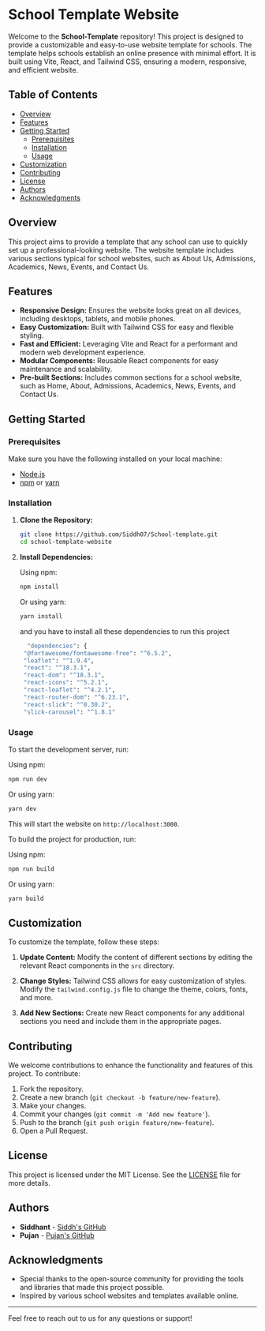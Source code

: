 # School Template Website

Welcome to the **School-Template** repository! This project is designed to provide a customizable and easy-to-use website template for schools. The template helps schools establish an online presence with minimal effort. It is built using Vite, React, and Tailwind CSS, ensuring a modern, responsive, and efficient website.

## Table of Contents

- [Overview](#overview)
- [Features](#features)
- [Getting Started](#getting-started)
  - [Prerequisites](#prerequisites)
  - [Installation](#installation)
  - [Usage](#usage)
- [Customization](#customization)
- [Contributing](#contributing)
- [License](#license)
- [Authors](#authors)
- [Acknowledgments](#acknowledgments)

## Overview

This project aims to provide a template that any school can use to quickly set up a professional-looking website. The website template includes various sections typical for school websites, such as About Us, Admissions, Academics, News, Events, and Contact Us.

## Features

- **Responsive Design:** Ensures the website looks great on all devices, including desktops, tablets, and mobile phones.
- **Easy Customization:** Built with Tailwind CSS for easy and flexible styling.
- **Fast and Efficient:** Leveraging Vite and React for a performant and modern web development experience.
- **Modular Components:** Reusable React components for easy maintenance and scalability.
- **Pre-built Sections:** Includes common sections for a school website, such as Home, About, Admissions, Academics, News, Events, and Contact Us.

## Getting Started

### Prerequisites

Make sure you have the following installed on your local machine:

- [Node.js](https://nodejs.org/en/download/)
- [npm](https://www.npmjs.com/get-npm) or [yarn](https://classic.yarnpkg.com/en/docs/install/)

### Installation

1. **Clone the Repository:**

   ```bash
   git clone https://github.com/Siddh07/School-template.git
   cd school-template-website
   ```

2. **Install Dependencies:**

   Using npm:

   ```bash
   npm install
   ```

   Or using yarn:

   ```bash
   yarn install
   ```

   and you have to install all these dependencies to run this project

   ```bash
     "dependencies": {
    "@fortawesome/fontawesome-free": "^6.5.2",
    "leaflet": "^1.9.4",
    "react": "^18.3.1",
    "react-dom": "^18.3.1",
    "react-icons": "^5.2.1",
    "react-leaflet": "^4.2.1",
    "react-router-dom": "^6.23.1",
    "react-slick": "^0.30.2",
    "slick-carousel": "^1.8.1"
   ```

### Usage

To start the development server, run:

Using npm:

```bash
npm run dev
```

Or using yarn:

```bash
yarn dev
```

This will start the website on `http://localhost:3000`.

To build the project for production, run:

Using npm:

```bash
npm run build
```

Or using yarn:

```bash
yarn build
```

## Customization

To customize the template, follow these steps:

1. **Update Content:**
   Modify the content of different sections by editing the relevant React components in the `src` directory.

2. **Change Styles:**
   Tailwind CSS allows for easy customization of styles. Modify the `tailwind.config.js` file to change the theme, colors, fonts, and more.

3. **Add New Sections:**
   Create new React components for any additional sections you need and include them in the appropriate pages.

## Contributing

We welcome contributions to enhance the functionality and features of this project. To contribute:

1. Fork the repository.
2. Create a new branch (`git checkout -b feature/new-feature`).
3. Make your changes.
4. Commit your changes (`git commit -m 'Add new feature'`).
5. Push to the branch (`git push origin feature/new-feature`).
6. Open a Pull Request.

## License

This project is licensed under the MIT License. See the [LICENSE](LICENSE) file for more details.

## Authors

- **Siddhant** - [Siddh's GitHub](https://github.com/Siddh07)
- **Pujan** - [Pujan's GitHub](https://github.com/pujanjoci)

## Acknowledgments

- Special thanks to the open-source community for providing the tools and libraries that made this project possible.
- Inspired by various school websites and templates available online.

---

Feel free to reach out to us for any questions or support!

